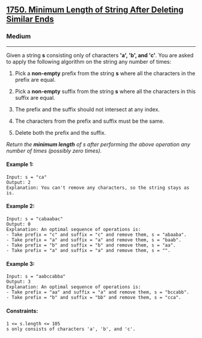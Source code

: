 [1750. Minimum Length of String After Deleting Similar Ends](https://leetcode.com/problems/minimum-length-of-string-after-deleting-similar-ends/?envType=daily-question&envId=2024-03-05)
---------------------------------------------------------------------------------------------------------------------------------------------

### Medium
---------------------------------------------------------------------------------------------------------------------------------------------

Given a string **s** consisting only of characters **'a', 'b', and 'c'**. You are asked to apply the following algorithm on the string any number of times:

1. Pick a **non-empty** prefix from the string **s** where all the characters in the prefix are equal.

2. Pick a **non-empty** suffix from the string **s** where all the characters in this suffix are equal.

3. The prefix and the suffix should not intersect at any index.

4. The characters from the prefix and suffix must be the same.

5. Delete both the prefix and the suffix.

_Return the **minimum length** of s after performing the above operation any number of times (possibly zero times)._

#### Example 1:
```
Input: s = "ca"
Output: 2
Explanation: You can't remove any characters, so the string stays as is.
```
#### Example 2:
```
Input: s = "cabaabac"
Output: 0
Explanation: An optimal sequence of operations is:
- Take prefix = "c" and suffix = "c" and remove them, s = "abaaba".
- Take prefix = "a" and suffix = "a" and remove them, s = "baab".
- Take prefix = "b" and suffix = "b" and remove them, s = "aa".
- Take prefix = "a" and suffix = "a" and remove them, s = "".
```
#### Example 3:
```
Input: s = "aabccabba"
Output: 3
Explanation: An optimal sequence of operations is:
- Take prefix = "aa" and suffix = "a" and remove them, s = "bccabb".
- Take prefix = "b" and suffix = "bb" and remove them, s = "cca".
```
#### Constraints:
```
1 <= s.length <= 105
s only consists of characters 'a', 'b', and 'c'.
